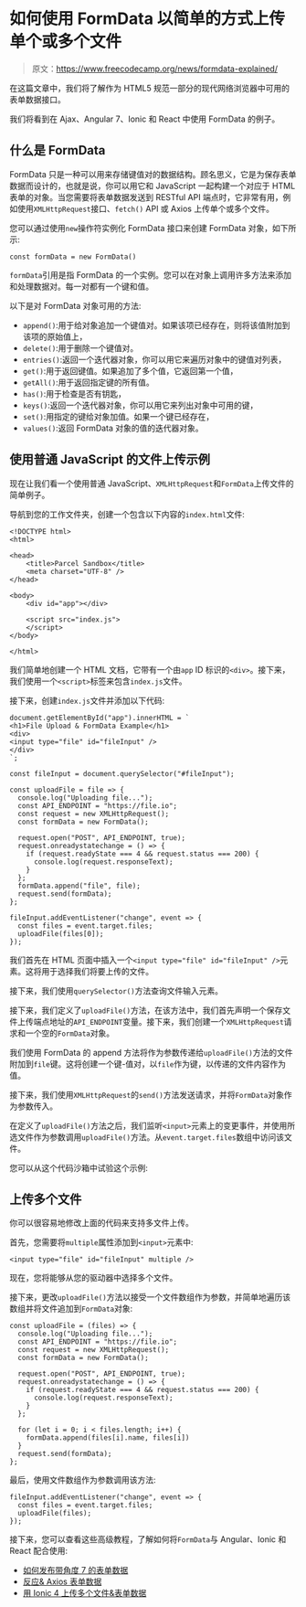 # 如何使用 FormData 以简单的方式上传单个或多个文件

> 原文：<https://www.freecodecamp.org/news/formdata-explained/>

在这篇文章中，我们将了解作为 HTML5 规范一部分的现代网络浏览器中可用的表单数据接口。

我们将看到在 Ajax、Angular 7、Ionic 和 React 中使用 FormData 的例子。

## 什么是 FormData

FormData 只是一种可以用来存储键值对的数据结构。顾名思义，它是为保存表单数据而设计的，也就是说，你可以用它和 JavaScript 一起构建一个对应于 HTML 表单的对象。当您需要将表单数据发送到 RESTful API 端点时，它非常有用，例如使用`XMLHttpRequest`接口、`fetch()` API 或 Axios 上传单个或多个文件。

您可以通过使用`new`操作符实例化 FormData 接口来创建 FormData 对象，如下所示:

```
const formData = new FormData() 
```

`formData`引用是指 FormData 的一个实例。您可以在对象上调用许多方法来添加和处理数据对。每一对都有一个键和值。

以下是对 FormData 对象可用的方法:

*   `append()`:用于给对象追加一个键值对。如果该项已经存在，则将该值附加到该项的原始值上，
*   `delete()`:用于删除一个键值对。
*   `entries()`:返回一个迭代器对象，你可以用它来遍历对象中的键值对列表，
*   `get()`:用于返回键值。如果追加了多个值，它返回第一个值，
*   `getAll()`:用于返回指定键的所有值。
*   `has()`:用于检查是否有钥匙，
*   `keys()`:返回一个迭代器对象，你可以用它来列出对象中可用的键，
*   `set()`:用指定的键给对象加值。如果一个键已经存在，
*   `values()`:返回 FormData 对象的值的迭代器对象。

## 使用普通 JavaScript 的文件上传示例

现在让我们看一个使用普通 JavaScript、`XMLHttpRequest`和`FormData`上传文件的简单例子。

导航到您的工作文件夹，创建一个包含以下内容的`index.html`文件:

```
<!DOCTYPE html>
<html>

<head>
	<title>Parcel Sandbox</title>
	<meta charset="UTF-8" />
</head>

<body>
	<div id="app"></div>

	<script src="index.js">
	</script>
</body>

</html> 
```

我们简单地创建一个 HTML 文档，它带有一个由`app` ID 标识的`<div>`。接下来，我们使用一个`<script>`标签来包含`index.js`文件。

接下来，创建`index.js`文件并添加以下代码:

```
document.getElementById("app").innerHTML = `
<h1>File Upload & FormData Example</h1>
<div>
<input type="file" id="fileInput" />
</div>
`;

const fileInput = document.querySelector("#fileInput");

const uploadFile = file => {
  console.log("Uploading file...");
  const API_ENDPOINT = "https://file.io";
  const request = new XMLHttpRequest();
  const formData = new FormData();

  request.open("POST", API_ENDPOINT, true);
  request.onreadystatechange = () => {
    if (request.readyState === 4 && request.status === 200) {
      console.log(request.responseText);
    }
  };
  formData.append("file", file);
  request.send(formData);
};

fileInput.addEventListener("change", event => {
  const files = event.target.files;
  uploadFile(files[0]);
}); 
```

我们首先在 HTML 页面中插入一个`<input type="file" id="fileInput" />`元素。这将用于选择我们将要上传的文件。

接下来，我们使用`querySelector()`方法查询文件输入元素。

接下来，我们定义了`uploadFile()`方法，在该方法中，我们首先声明一个保存文件上传端点地址的`API_ENDPOINT`变量。接下来，我们创建一个`XMLHttpRequest`请求和一个空的`FormData`对象。

我们使用 FormData 的 append 方法将作为参数传递给`uploadFile()`方法的文件附加到`file`键。这将创建一个键-值对，以`file`作为键，以传递的文件内容作为值。

接下来，我们使用`XMLHttpRequest`的`send()`方法发送请求，并将`FormData`对象作为参数传入。

在定义了`uploadFile()`方法之后，我们监听`<input>`元素上的变更事件，并使用所选文件作为参数调用`uploadFile()`方法。从`event.target.files`数组中访问该文件。

您可以从这个代码沙箱中试验这个示例:

## 上传多个文件

你可以很容易地修改上面的代码来支持多文件上传。

首先，您需要将`multiple`属性添加到`<input>`元素中:

```
<input type="file" id="fileInput" multiple /> 
```

现在，您将能够从您的驱动器中选择多个文件。

接下来，更改`uploadFile()`方法以接受一个文件数组作为参数，并简单地遍历该数组并将文件追加到`FormData`对象:

```
const uploadFile = (files) => {
  console.log("Uploading file...");
  const API_ENDPOINT = "https://file.io";
  const request = new XMLHttpRequest();
  const formData = new FormData();

  request.open("POST", API_ENDPOINT, true);
  request.onreadystatechange = () => {
    if (request.readyState === 4 && request.status === 200) {
      console.log(request.responseText);
    }
  };

  for (let i = 0; i < files.length; i++) {
    formData.append(files[i].name, files[i])
  }
  request.send(formData);
}; 
```

最后，使用文件数组作为参数调用该方法:

```
fileInput.addEventListener("change", event => {
  const files = event.target.files;
  uploadFile(files);
}); 
```

接下来，您可以查看这些高级教程，了解如何将`FormData`与 Angular、Ionic 和 React 配合使用:

*   [如何发布带角度 7 的表单数据](https://www.techiediaries.com/angular-formdata/)
*   [反应& Axios 表单数据](https://www.techiediaries.com/react-formdata-file-upload-multipart-form-tutorial/)
*   [用 Ionic 4 上传多个文件&表单数据](https://www.techiediaries.com/ionic-formdata-multiple-file-upload-tutorial/)